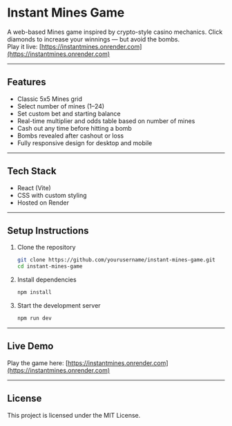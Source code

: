 # Instant Mines Game

A web-based Mines game inspired by crypto-style casino mechanics. Click diamonds to increase your winnings — but avoid the bombs.  
Play it live: [https://instantmines.onrender.com](https://instantmines.onrender.com)

---

## Features

- Classic 5x5 Mines grid
- Select number of mines (1–24)
- Set custom bet and starting balance
- Real-time multiplier and odds table based on number of mines
- Cash out any time before hitting a bomb
- Bombs revealed after cashout or loss
- Fully responsive design for desktop and mobile

---

## Tech Stack

- React (Vite)
- CSS with custom styling
- Hosted on Render

---

## Setup Instructions

1. Clone the repository  
   ```bash
   git clone https://github.com/yourusername/instant-mines-game.git
   cd instant-mines-game
   ```

2. Install dependencies  
   ```bash
   npm install
   ```

3. Start the development server  
   ```bash
   npm run dev
   ```

---

## Live Demo

Play the game here: [https://instantmines.onrender.com](https://instantmines.onrender.com)

---

## License

This project is licensed under the MIT License.
